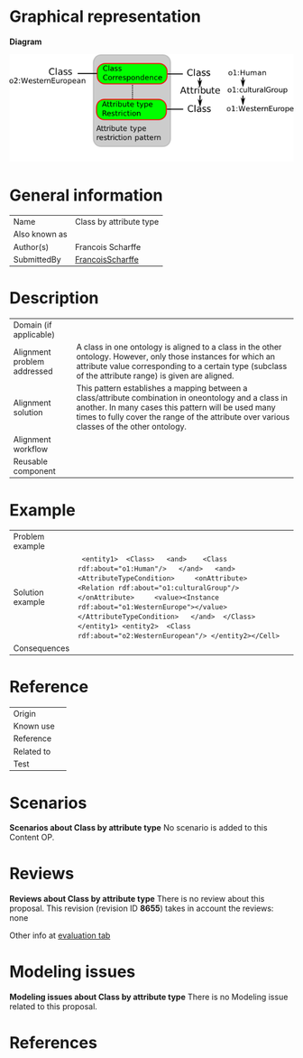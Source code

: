 #  Graphical representation


__Diagram__




[![Image:Class-by-attribute-type.png](./Class-by-attribute-type.png)](../Image/Class-by-attribute-type.png.md "Image:Class-by-attribute-type.png")




#  General information




|  |  |
| --- | --- |
|  Name |  Class by attribute type |
|  Also known as |  |
|  Author(s) |  Francois Scharffe |
|  SubmittedBy | [FrancoisScharffe](../User/FrancoisScharffe.md "User:FrancoisScharffe") |


  




#  Description




|  |  |
| --- | --- |
|  Domain (if applicable) |  |
|  Alignment problem addressed |  A class in one ontology is aligned to a class in the other ontology. However, only those instances for which an attribute value corresponding to a certain type (subclass of the attribute range) is given are aligned. |
|  Alignment solution |  This pattern establishes a mapping between a class/attribute combination in oneontology and a class in another. In many cases this pattern will be used many times to fully cover the range of the attribute over various classes of the other ontology. |
|  Alignment workflow |  |
|  Reusable component |  |


  




#  Example




|  |  |
| --- | --- |
|  Problem example |  |
|  Solution example |  <Cell>``` <entity1>  <Class>   <and>    <Class rdf:about="o1:Human"/>   </and>   <and>    <AttributeTypeCondition>     <onAttribute>      <Relation rdf:about="o1:culturalGroup"/>     </onAttribute>     <value><Instance rdf:about="o1:WesternEurope"></value>    </AttributeTypeCondition>   </and>  </Class> </entity1> <entity2>  <Class rdf:about="o2:WesternEuropean"/> </entity2></Cell>``` |
|  Consequences |  |


  




#  Reference




|  |  |
| --- | --- |
|  Origin |  |
|  Known use |  |
|  Reference |  |
|  Related to |  |
|  Test |  |


  




#  Scenarios



__Scenarios about Class by attribute type__
No scenario is added to this Content OP.




#  Reviews



__Reviews about Class by attribute type__
There is no review about this proposal.
This revision (revision ID __8655__) takes in account the reviews: none


Other info at [evaluation tab](http://ontologydesignpatterns.org/wiki/index.php?title=Submissions:Class_by_attribute_type&action=evaluation "http://ontologydesignpatterns.org/wiki/index.php?title=Submissions:Class_by_attribute_type&action=evaluation")




  




#  Modeling issues



__Modeling issues about Class by attribute type__
There is no Modeling issue related to this proposal.




  




#  References